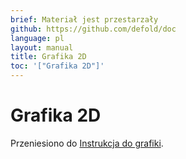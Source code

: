 ```yaml
---
brief: Materiał jest przestarzały
github: https://github.com/defold/doc
language: pl
layout: manual
title: Grafika 2D
toc: '["Grafika 2D"]'
---
```


# Grafika 2D

Przeniesiono do [Instrukcja do grafiki](/manuals/graphics).